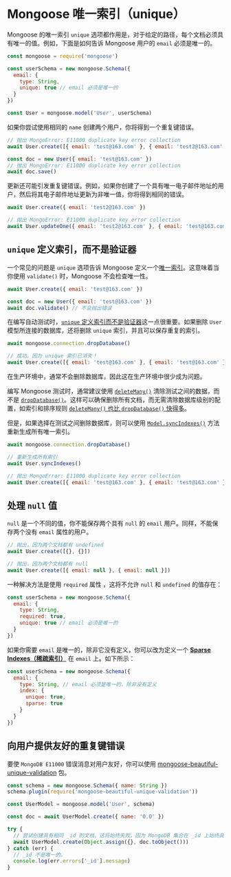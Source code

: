 # Mongoose 唯一索引（unique）

Mongoose 的唯一索引 `unique` 选项都作用是，对于给定的路径，每个文档必须具有唯一的值。例如，下面是如何告诉 Mongoose 用户的 `email` 必须是唯一的。

```js
const mongoose = require('mongoose')

const userSchema = new mongoose.Schema({
  email: {
    type: String,
    unique: true // email 必须是唯一的
  }
})

const User = mongoose.model('User', userSchema)
```

如果你尝试使用相同的 `name` 创建两个用户，你将得到一个重复键错误。

```js
// 抛出 MongoError: E11000 duplicate key error collection
await User.create([{ email: 'test@163.com' }, { email: 'test2@163.com' }])

const doc = new User({ email: 'test@163.com' })
// 抛出 MongoError: E11000 duplicate key error collection
await doc.save()
```

更新还可能引发重复键错误。例如，如果你创建了一个具有唯一电子邮件地址的用户，然后将其电子邮件地址更新为非唯一值，你将得到相同的错误。

```js
await User.create({ email: 'test2@163.com' })

// 抛出 MongoError: E11000 duplicate key error collection
await User.updateOne({ email: 'test2@163.com' }, { email: 'test@163.com' })
```

## `unique` 定义索引，而不是验证器

一个常见的问题是 `unique` 选项告诉 Mongoose 定义一个[唯一索引](https://docs.mongodb.com/manual/core/index-unique/)。这意味着当你使用 `validate()` 时，Mongoose 不会检查唯一性。

```js
await User.create({ email: 'test@163.com' })

const doc = new User({ email: 'test@163.com' })
await doc.validate() // 不会抛出错误
```

在编写自动测试时，[`unique` 定义索引而不是验证器](https://mongoosejs.com/docs/validation.html#the-unique-option-is-not-a-validator)这一点很重要。如果删除 `User` 模型所连接的数据库，还将删除 `unique` 索引，并且可以保存重复的索引。

```js
await mongoose.connection.dropDatabase()

// 成功，因为 unique 索引已消失！
await User.create([{ email: 'test@163.com' }, { email: 'test@163.com' }])
```

在生产环境中，通常不会删除数据库，因此这在生产环境中很少成为问题。

编写 Mongoose 测试时，通常建议使用 [`deleteMany()`](https://mongoosejs.com/docs/api/model.html#model_Model.deleteMany) 清除测试之间的数据，而不是 [`dropDatabase()`](https://mongoosejs.com/docs/api/connection.html#connection_Connection-dropDatabase)。这样可以确保删除所有文档，而无需清除数据库级别的配置，如索引和排序规则 [`deleteMany()` 也比 `dropDatabase()` 快得多](https://mongoosejs.com/docs/api/connection.html#connection_Connection-dropDatabase)。

但是，如果选择在测试之间删除数据库，则可以使用 [`Model.syncIndexes()`](https://mongoosejs.com/docs/api.html#model_Model.syncIndexes) 方法重新生成所有唯一索引。

```js
await mongoose.connection.dropDatabase()

// 重新生成所有索引
await User.syncIndexes()

// 抛出 MongoError: E11000 duplicate key error collection
await User.create([{ email: 'test@163.com' }, { email: 'test@163.com' }])
```

## 处理 `null` 值

`null` 是一个不同的值，你不能保存两个具有 `null` 的 `email` 用户。同样，不能保存两个没有 `email` 属性的用户。

```js
// 抛出，因为两个文档都有 undefined
await User.create([{}, {}])

// 抛出，因为两个文档都有 null
await User.create([{ email: null }, { email: null }])
```

一种解决方法是使用 `required` 属性 ，这将不允许 `null` 和 `undefined` 的值存在：

```js
const userSchema = new mongoose.Schema({
  email: {
    type: String,
    required: true,
    unique: true // email 必须是唯一的
  }
})
```

如果你需要 `email` 是唯一的，除非它没有定义，你可以改为定义一个 **[Sparse Indexes（稀疏索引）](https://www.mongodb.com/docs/manual/core/index-sparse/)** 在 `email` 上。如下所示：

```js
const userSchema = new mongoose.Schema({
  email: {
    type: String, // email 必须是唯一的，除非没有定义
    index: {
      unique: true,
      sparse: true
    }
  }
})
```

## 向用户提供友好的重复键错误

要使 `MongoDB E11000` 错误消息对用户友好，你可以使用 [mongoose-beautiful-unique-validation](https://www.npmjs.com/package/mongoose-beautiful-unique-validation) 包。

```js
const schema = new mongoose.Schema({ name: String })
schema.plugin(require('mongoose-beautiful-unique-validation'))

const UserModel = mongoose.model('User', schema)

const doc = await UserModel.create({ name: 'O.O' })

try {
  // 尝试创建具有相同 _id 的文档。这将始终失败，因为 MongoDB 集合在 _id 上始终具有唯一索引。
  await UserModel.create(Object.assign({}, doc.toObject()))
} catch (err) {
  // _id 不是唯一的。
  console.log(err.errors['_id'].message)
}
```

